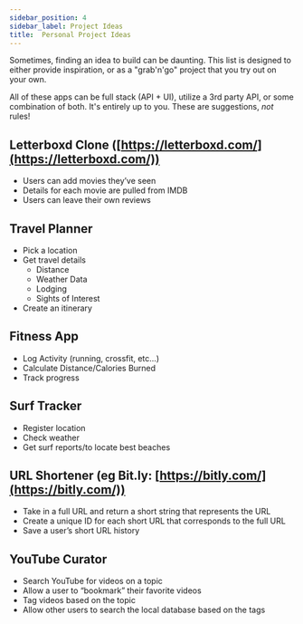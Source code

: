 ```yaml
---
sidebar_position: 4
sidebar_label: Project Ideas
title:  Personal Project Ideas
---
```


Sometimes, finding an idea to build can be daunting. This list is designed to either provide inspiration, or as a "grab'n'go" project that you try out on your own.

All of these apps can be full stack (API + UI), utilize a 3rd party API, or some combination of both.  It's entirely up to you. These are suggestions, _not_ rules!

## Letterboxd Clone ([https://letterboxd.com/](https://letterboxd.com/))

* Users can add movies they’ve seen
* Details for each movie are pulled from IMDB
* Users can leave their own reviews

## Travel Planner

* Pick a location
* Get travel details
  * Distance
  * Weather Data
  * Lodging
  * Sights of Interest
* Create an itinerary

## Fitness App

* Log Activity (running, crossfit, etc…)
* Calculate Distance/Calories Burned
* Track progress

## Surf Tracker

* Register location
* Check weather
* Get surf reports/to locate best beaches

## URL Shortener (eg Bit.ly: [https://bitly.com/](https://bitly.com/))

* Take in a full URL and return a short string that represents the URL
* Create a unique ID for each short URL that corresponds to the full URL
* Save a user’s short URL history

## YouTube Curator

* Search YouTube for videos on a topic
* Allow a user to “bookmark” their favorite videos
* Tag videos based on the topic
* Allow other users to search the local database based on the tags

